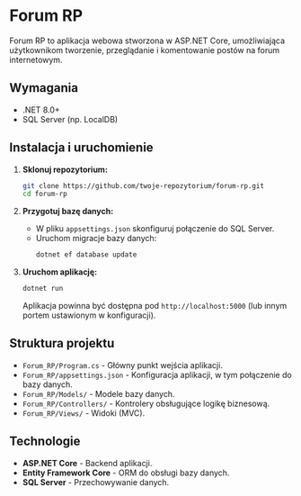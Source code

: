 # Forum RP

Forum RP to aplikacja webowa stworzona w ASP.NET Core, umożliwiająca użytkownikom tworzenie, przeglądanie i komentowanie postów na forum internetowym.

## Wymagania

- .NET 8.0+
- SQL Server (np. LocalDB)

## Instalacja i uruchomienie

1. **Sklonuj repozytorium:**
   ```sh
   git clone https://github.com/twoje-repozytorium/forum-rp.git
   cd forum-rp
   ```

2. **Przygotuj bazę danych:**
   - W pliku `appsettings.json` skonfiguruj połączenie do SQL Server.
   - Uruchom migracje bazy danych:
     ```sh
     dotnet ef database update
     ```

3. **Uruchom aplikację:**
   ```sh
   dotnet run
   ```
   Aplikacja powinna być dostępna pod `http://localhost:5000` (lub innym portem ustawionym w konfiguracji).

## Struktura projektu

- `Forum_RP/Program.cs` - Główny punkt wejścia aplikacji.
- `Forum_RP/appsettings.json` - Konfiguracja aplikacji, w tym połączenie do bazy danych.
- `Forum_RP/Models/` - Modele bazy danych.
- `Forum_RP/Controllers/` - Kontrolery obsługujące logikę biznesową.
- `Forum_RP/Views/` - Widoki (MVC).

## Technologie

- **ASP.NET Core** - Backend aplikacji.
- **Entity Framework Core** - ORM do obsługi bazy danych.
- **SQL Server** - Przechowywanie danych.
